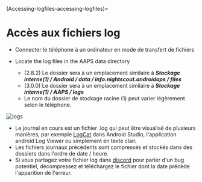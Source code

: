 (Accessing-logfiles-accessing-logfiles)=

# Accès aux fichiers log

* Connecter le téléphone à un ordinateur en mode de transfert de fichiers
* Locate the log files in the AAPS data directory
    
    * (2.8.2) Le dossier sera à un emplacement similaire à ***Stockage interne(1) / Android / data / info.nightscout.androidaps / files***
    * (3.0.0) Le dossier sera à un emplacement similaire à ***Stockage interne(1) / AAPS / logs***
    * Le nom du dossier de stockage racine (1) peut varier légèrement selon le téléphone.

![logs](../images/aapslog.png)

* Le journal en cours est un fichier .log qui peut être visualisé de plusieurs manières, par exemple [LogCat](https://developer.android.com/studio/debug/am-logcat.html) dans Android Studio, l'application android Log Viewer ou simplement en texte clair. 
* Les fichiers journaux précédents sont compressés et stockés dans des dossiers dans l'ordre de date / heure. 
* Si vous partagez votre fichier log dans [discord](https://discord.gg/4fQUWHZ4Mw) pour parler d'un bug potentiel, décompressez et téléchargez le fichier dont la date précède l'apparition de l'erreur.